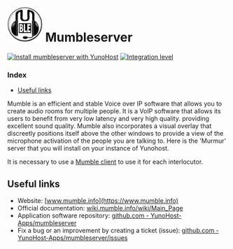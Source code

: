 # <img src="/images/mumbleserver_logo.svg" height="80px" alt="mumbleserver's logo"> Mumbleserver

[![Install mumbleserver with YunoHost](https://install-app.yunohost.org/install-with-yunohost.png)](https://install-app.yunohost.org/?app=mumbleserver) [![Integration level](https://dash.yunohost.org/integration/mumbleserver.svg)](https://dash.yunohost.org/appci/app/mumbleserver)

### Index

- [Useful links](#useful-links)

Mumble is an efficient and stable Voice over IP software that allows you to create audio rooms for multiple people. It is a VoIP software that allows its users to benefit from very low latency and very high quality.
providing excellent sound quality. Mumble also incorporates a visual overlay that discreetly positions itself above the other windows to provide a view of the microphone activation of the people you are talking to.
Here is the 'Murmur' server that you will install on your instance of Yunohost.

It is necessary to use a [Mumble client](https://wiki.mumble.info/wiki/3rd_Party_Applications) to use it for each interlocutor.


## Useful links

+ Website: [www.mumble.info](https://www.mumble.info)
+ Official documentation: [wiki.mumble.info/wiki/Main_Page](https://wiki.mumble.info/wiki/Main_Page)
+ Application software repository: [github.com - YunoHost-Apps/mumbleserver](https://github.com/YunoHost-Apps/mumbleserver_ynh)
+ Fix a bug or an improvement by creating a ticket (issue): [github.com - YunoHost-Apps/mumbleserver/issues](https://github.com/YunoHost-Apps/mumbleserver_ynh/issues)
